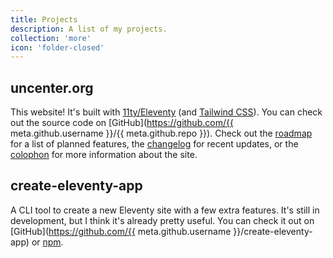 ```yaml
---
title: Projects
description: A list of my projects.
collection: 'more'
icon: 'folder-closed'
---
```


## uncenter.org

This website! It's built with [11ty/Eleventy](https://www.11ty.dev/) (and [Tailwind CSS](https://tailwindcss.com/)). You can check out the source code on [GitHub](https://github.com/{{ meta.github.username }}/{{ meta.github.repo }}). Check out the [roadmap](/roadmap/) for a list of planned features, the [changelog](/changelog/) for recent updates, or the [colophon](/colophon/) for more information about the site.

## create-eleventy-app

A CLI tool to create a new Eleventy site with a few extra features. It's still in development, but I think it's already pretty useful. You can check it out on [GitHub](https://github.com/{{ meta.github.username }}/create-eleventy-app) or [npm](https://www.npmjs.com/package/create-eleventy-app).
